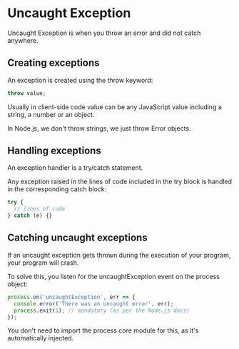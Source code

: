 # Uncaught Exception

Uncaught Exception is when you throw an error and did not catch anywhere.
## Creating exceptions

An exception is created using the throw keyword:
```js
throw value;
```
Usually in client-side code value can be any JavaScript value including a string, a number or an object.

In Node.js, we don't throw strings, we just throw Error objects.

## Handling exceptions

An exception handler is a try/catch statement.

Any exception raised in the lines of code included in the try block is handled in the corresponding catch block:

```js
try {
  // lines of code
} catch (e) {}
```

## Catching uncaught exceptions

If an uncaught exception gets thrown during the execution of your program, your program will crash.

To solve this, you listen for the uncaughtException event on the process object:

```js
process.on('uncaughtException', err => {
  console.error('There was an uncaught error', err);
  process.exit(1); // mandatory (as per the Node.js docs)
});
```
You don't need to import the process core module for this, as it's automatically injected.
